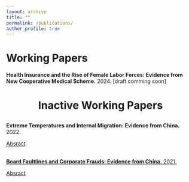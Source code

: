 ```yaml
---
layout: archive
title: ""
permalink: /publications/
author_profile: true
---
```


<style>
details > summary {
  list-style: none;
}
details > summary::-webkit-details-marker {
  display: none;
}
</style>


# Working Papers

__Health Insurance and the Rise of Female Labor Forces: Evidence from New Cooperative Medical Scheme.__ 2024.
[draft comming soon]






# <p style="text-align: center;">Inactive Working Papers</p> 

__Extreme Temperatures and Internal Migration: Evidence from China.__ 2022.

<details>
<summary><a href="#">Absract</summary>
  <font size = 2> This paper investigates the impacts of extreme temperatures on internal migration in China from 1995 to 2010, employing county-level data for analysis. The findings reveal a significant migrate-out effect from counties experiencing extreme low temperatures; specifically, an additional day with temperatures below 10F increases net outmigration by 0.073 percentage points compared to a day with temperatures ranging between 50-60F. Conversely, increased temperature act as a deterrent to migration, with male outmigration showing a significant decrease under extreme high temperatures (>90F). This divergence in response to extreme temperatures is postulated to stem from variations in perceptual abilities. Intriguingly, female migrants display a distinct pattern, remaining unaffected in their migratory responses to both extreme high and low temperatures. This deviation may be attributed to entrenched traditional Chinese ideologies influencing female mobility. Further investigation into rural regions and agricultural growing seasons yields results consistent with the baseline results, with a more pronounced effect from high temperatures, thereby providing a suggestive evidence of potential liquidity constraints based on the agricultural mechanism, suggesting that the financial hardships from failed agricultural outputs can act as a barrier, preventing individuals from migrating even if they are motivated to do so. </font>
</details>


<br/>

__Board Faultlines and Corporate Frauds: Evidence from China.__ 2021.
<details>
<summary><a href="#">Absract</summary>
  
  This paper takes China's A-share listed companies from 2010 to 2019 as research samples to study the influence of different types of board faultlines on the violations of listed companies. Results from Bivariate Probit Model show that board fault zone has an overall inhibiting effect on corporate frauds and significantly increases the probability of being investigated for violations. Specifically, different types of faultlines affect different types of frauds. And this effect is more obvious in state-owned enterprises and companies with better internal control. Further analysis shows that the board faultlines has a significant inhibitory effect on different levels of violations, and is conducive to shorten the inspection time.
  
</details>

